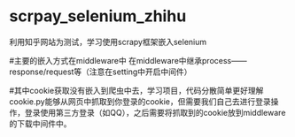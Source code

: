 # scrpay_selenium_zhihu
利用知乎网站为测试，学习使用scrapy框架嵌入selenium


#主要的嵌入方式在middleware中
在middleware中继承process——response/request等（注意在setting中开启中间件）

#其中cookie获取没有嵌入到爬虫中去，学习项目，代码分散简单更好理解
cookie.py能够从网页中抓取到你登录的cookie，但需要我们自己去进行登录操作，登录使用第三方登录（如QQ），之后需要将抓取到的cookie放到middleware的下载中间件中。
